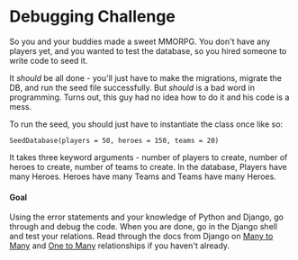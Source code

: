 Debugging Challenge
===================

So you and your buddies made a sweet MMORPG. You don't have any players yet, and you wanted to test the database, so you hired someone to write code to seed it.

It _should_ be all done - you'll just have to make the migrations, migrate the DB, and run the seed file successfully. But _should_ is a bad word in programming. Turns out, this guy had no idea how to do it and his code is a mess.

To run the seed, you should just have to instantiate the class once like so:
```
SeedDatabase(players = 50, heroes = 150, teams = 20)
```
It takes three keyword arguments - number of players to create, number of heroes to create, number of teams to create. In the database, Players have many Heroes. Heroes have many Teams and Teams have many Heroes.

#### Goal

Using the error statements and your knowledge of Python and Django, go through and debug the code. When you are done, go in the Django shell and test your relations. Read through the docs from Django on [Many to Many](https://docs.djangoproject.com/en/1.4/topics/db/examples/many_to_many/) and [One to Many](https://docs.djangoproject.com/en/1.4/topics/db/examples/many_to_one/) relationships if you haven't already.